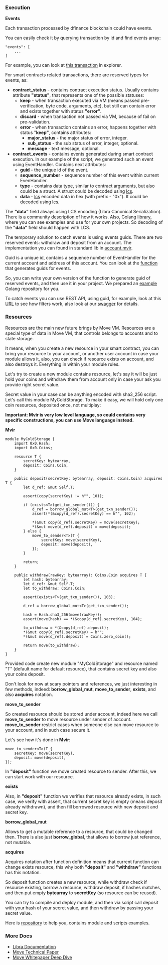 ### 


### Execution

**Events**

Each transaction processed by dfinance blockchain could have events.

You can easily check it by querying transaction by id and find events array:

    "events": [
    	...
    ]

For example, you can look at [this transaction](https://explorer.testnet.dfinance.co/txs/4CABD878F502DF756988B8B08309C67C42CAA1CC4ECA3CBEA1BD6171DE0316EF) in explorer.

For smart contracts related transactions, there are reserved types for events, as:

- **contract_status** - contains contract execution status. Usually contains attribute **"status"**, that represents one of the possible statuses:
    - **keep** - when transaction executed via VM (means passed pre-verification, byte code, arguments, etc), but still can contain error and exists together with status **"error"**.
    - **discard** - when transaction not passed via VM, because of fail on pre-validation.
    - **error** - when transaction contains an error, happens together with status "**keep"**, contains attributes:
        - **major_status** - the major status of error, integer.
        - **sub_status** - the sub status of error, integer, optional.
        - **message** - text message, optional.
- **contract_events** -  contains events generated during smart contract execution. In our example of the script, we generated such an event using EventHandler. Contains next attributes:
    - **guid** - the unique id of the event.
    - **sequence_number** - sequence number of this event within current EvenHandler.
    - **type** - contains data type, similar to contract arguments, but also could be a struct. A struct could be decoded using [lcs](https://github.com/the729/lcs).
    - **data** - [lcs](https://github.com/the729/lcs) encoded data in hex (with prefix - "0x"). It could be decoded using [lcs](https://github.com/the729/lcs).

The **"data"** field always using LCS encoding (Libra Canonical Serialization). There is a community [description](https://github.com/librastartup/libra-canonical-serialization/blob/master/DOCUMENTATION.md) of how it works. Also, Golang [library](https://github.com/the729/lcs), where you can see examples and use for your own projects. So decoding of the **"data"** field should happen with LCS.

The temporary solution to catch events is using events guids. There are two reserved events: withdraw and deposit from an account. The implementation you can found in standard lib in [account.mvir](https://github.com/dfinance/dvm/blob/4a35f84f04f7c313f65e3dc6463c28e06b4537ea/lang/stdlib/account.mvir#L8).

Guid is a unique id, contains a sequence number of EventHandler for the current account and address of this account. You can look at the [function](https://github.com/dfinance/dvm/blob/4a35f84f04f7c313f65e3dc6463c28e06b4537ea/lang/stdlib/account.mvir#L129) that generates guids for events.

So, you can write your own version of the function to generate guid of reserved events, and then use it in your project. We prepared an [example](https://github.com/borispovod/guid) Golang repository for you.

To catch events you can use REST API, using guid, for example, look at this [URL](https://rest.testnet.dfinance.co/txs?contract_events.guid=0x060000000000000077616c6c657400000000000095abf6bf9cd39a391567e4508becb25d0f1b98de) to see how filters work, also look at our [swagger](https://swagger.testnet.dfinance.co/?urls.primaryName=Cosmos%20SDK%20API) for details.

### Resources

Resources are the main new future brings by Move VM. Resources are a special type of data in Move VM, that controls belongs to accounts and to state storage.

It means, when you create a new resource in your smart contract, you can bring your resource to your account, or another user account in case your module allows it, also, you can check if resource exists on account, and also destroys it. Everything in within your module rules.

Let's try to create a new module contains resource, let's say it will be just hold your coins and withdraw them from account only in case your ask you provide right secret value.

Secret value in your case can be anything encoded with sha3_256 script. Let's call this module MyColdStorage. To make it easy, we will hold only one coin resources, deposited once, not multiplay: 

**Important: Mvir is very low level language, so could contains very specific constructions, you can use Move language instead.**

**Mvir**

    module MyColdStorage {
        import 0x0.Hash;
        import 0x0.Coins;
    
        resource T {
            secretKey: bytearray, 
            deposit: Coins.Coin,
        }
    
        public deposit(secretKey: bytearray, deposit: Coins.Coin) acquires T {
            let d_ref: &mut Self.T;
    
            assert(copy(secretKey) != h"", 101);
    
            if (exists<T>(get_txn_sender())) {
                d_ref = borrow_global_mut<T>(get_txn_sender());
                assert(*(&copy(d_ref).secretKey) == h"", 102);
    
                *(&mut copy(d_ref).secretKey) = move(secretKey);
                *(&mut move(d_ref).deposit) = move(deposit);
            } else {
                move_to_sender<T>(T {
                    secretKey: move(secretKey),
                    deposit: move(deposit),
                });
            }
    
            return;
        }
    
        public withdraw(rawKey: bytearray): Coins.Coin acquires T {
            let hash: bytearray;
            let d_ref: &mut Self.T;
            let to_withdraw: Coins.Coin;
    
            assert(exists<T>(get_txn_sender()), 103);
    
            d_ref = borrow_global_mut<T>(get_txn_sender());
    
            hash = Hash.sha3_256(move(rawKey));
            assert(move(hash) == *(&copy(d_ref).secretKey), 104);
    
            to_withdraw = *(&copy(d_ref).deposit);
            *(&mut copy(d_ref).secretKey) = h"";
            *(&mut move(d_ref).deposit) = Coins.zero_coin();
    
            return move(to_withdraw);
        }
    }

Provided code create new module "MyColdStorage" and resource named "T" (default name for default resource), that contains secret key and also your coins deposit.

Don't look for now at scary pointers and references, we just interesting in few methods, indeed: **borrow_global_mut**, **move_to_sender**, **exists**, and also **acquires** notation.

**move_to_sender**

So created resource should be stored under account, indeed here we call **move_to_sender** to move resource under sender of account. **move_to_sender** restrict cases when someone else can move resource to your account, and in such case secure it.

Let's see how it's done in **Mvir**:

    move_to_sender<T>(T {
        secretKey: move(secretKey),
        deposit: move(deposit),
    });

In **"deposit"** function we move created resource to sender. After this, we can start work with our resource.

**exists**

Also, in **"deposit"** function we verifies that resource already exists, in such case, we verify with assert, that current secret key is empty (means deposit already withdrawn), and then fill borrowed resource with new deposit and secret key.

**borrow_global_mut**

Allows to get a mutable reference to a resource, that could be changed then. There is also just **borrow_global**, that allows to borrow just reference, not mutable. 

**acquires**

Acquires notation after function definition means that current function can change exists resource, this why both **"deposit"** and **"withdraw"** functions has this notation.

So deposit function creates a new resource, while withdraw check if resource existing, borrow a resource, withdraw deposit, if hashes matches, and then put empty **bytearray** to **secretKey** (so resource can be reused).

You can try to compile and deploy module, and then via script call deposit with your hash of your secret value, and then withdraw by passing your secret value.  

Here is [repository](https://github.com/borispovod/cold-storage-example) to help you, contains module and scripts examples.

### More Docs

- [Libra Documentation](https://developers.libra.org/)
- [Move Technical Paper](https://developers.libra.org/docs/assets/papers/libra-move-a-language-with-programmable-resources/2019-09-26.pdf)
- [Move Whitepaper Deep Dive](https://medium.com/coinmonks/whitepaper-deep-dive-move-facebook-libra-blockchains-new-programming-language-7dbd5b242c2b)